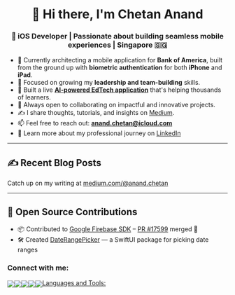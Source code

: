 <h1 align="center">👋 Hi there, I'm Chetan Anand</h1>
<h3 align="center">🚀 iOS Developer | Passionate about building seamless mobile experiences | Singapore 🇸🇬</h3>

* 🔭 Currently architecting a mobile application for **Bank of America**, built from the ground up with **biometric authentication** for both **iPhone** and **iPad**.
* 🌱 Focused on growing my **leadership and team-building** skills.
* 🤖 Built a live **[AI-powered EdTech application](https://www.naclprep.com/welcome)** that's helping thousands of learners.
* 🤝 Always open to collaborating on impactful and innovative projects.
* ✍️ I share thoughts, tutorials, and insights on [Medium](https://medium.com/@anand.chetan).
* 📫 Feel free to reach out: **[anand.chetan@icloud.com](mailto:anand.chetan@icloud.com)**
* 💼 Learn more about my professional journey on [LinkedIn](https://www.linkedin.com/in/chetanconnect/)

---
## ✍️ Recent Blog Posts

Catch up on my writing at [medium.com/@anand.chetan](https://medium.com/@anand.chetan)

---

## 🚀 Open Source Contributions

* 📦 Contributed to [Google Firebase SDK](https://github.com/firebase/flutterfire) – [PR #17599](https://github.com/firebase/flutterfire/pull/17599) merged 🎉
* 🛠️ Created [DateRangePicker](https://swiftpackageindex.com/14T/DateRangePicker) — a SwiftUI package for picking date ranges

<h3 align="left">Connect with me:</h3>
<p align="left">
<a href="https://twitter.com/chetanisinanand" target="blank"><img align="center" src="https://raw.githubusercontent.com/rahuldkjain/github-profile-readme-generator/master/src/images/icons/Social/twitt[...]
<a href="https://linkedin.com/in/chetanconnect" target="blank"><img align="center" src="https://raw.githubusercontent.com/rahuldkjain/github-profile-readme-generator/master/src/images/icons/Social/lin[...]
<a href="https://stackoverflow.com/users/6653058/chetan-anand" target="blank"><img align="center" src="https://raw.githubusercontent.com/rahuldkjain/github-profile-readme-generator/master/src/images/i[...]
<a href="https://medium.com/@anand.chetan" target="blank"><img align="center" src="https://raw.githubusercontent.com/rahuldkjain/github-profile-readme-generator/master/src/images/icons/Social/medium.s[...]
<a href="https://www.leetcode.com/user4126va" target="blank"><img align="center" src="https://raw.githubusercontent.com/rahuldkjain/github-profile-readme-generator/master/src/images/icons/Social/leet-[...]
</p>

<h3 align="left">Languages and Tools:</h3>
<p align="left"> <a href="https://developer.android.com" target="_blank" rel="noreferrer"> <img src="https://raw.githubusercontent.com/devicons/devicon/master/icons/android/android-original-wordmark.s[...]
